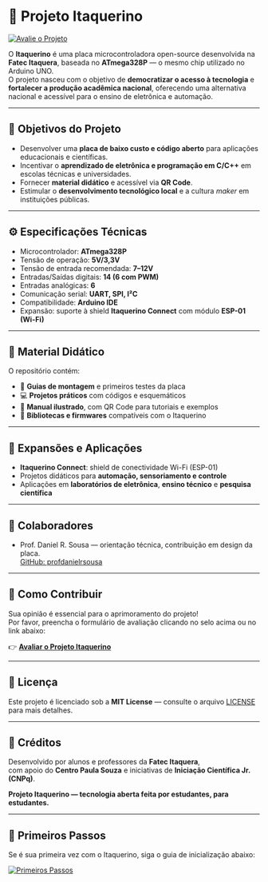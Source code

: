# 🧠 Projeto Itaquerino  

[![Avalie o Projeto](https://img.shields.io/badge/Avaliar%20no%20Google%20Forms-4285F4?style=for-the-badge&logo=googleforms&logoColor=white)](https://docs.google.com/forms/d/e/1FAIpQLSfPFzzMSY2Rn11TdZ4WMFOv701XhoNtTf5vR1-V6YRWC5kvNg/viewform?usp=header)

O **Itaquerino** é uma placa microcontroladora open-source desenvolvida na **Fatec Itaquera**, baseada no **ATmega328P** — o mesmo chip utilizado no Arduino UNO.  
O projeto nasceu com o objetivo de **democratizar o acesso à tecnologia** e **fortalecer a produção acadêmica nacional**, oferecendo uma alternativa nacional e acessível para o ensino de eletrônica e automação.

---

## 🎯 Objetivos do Projeto
- Desenvolver uma **placa de baixo custo e código aberto** para aplicações educacionais e científicas.  
- Incentivar o **aprendizado de eletrônica e programação em C/C++** em escolas técnicas e universidades.  
- Fornecer **material didático** e acessível via **QR Code**.  
- Estimular o **desenvolvimento tecnológico local** e a cultura *maker* em instituições públicas.  

---

## ⚙️ Especificações Técnicas
- Microcontrolador: **ATmega328P**  
- Tensão de operação: **5V/3,3V**  
- Tensão de entrada recomendada: **7–12V**  
- Entradas/Saídas digitais: **14 (6 com PWM)**  
- Entradas analógicas: **6**  
- Comunicação serial: **UART, SPI, I²C**  
- Compatibilidade: **Arduino IDE**  
- Expansão: suporte à shield **Itaquerino Connect** com módulo **ESP-01 (Wi-Fi)**  

---

## 📘 Material Didático
O repositório contém:
- 🧩 **Guias de montagem** e primeiros testes da placa  
- 💻 **Projetos práticos** com códigos e esquemáticos  
- 📖 **Manual ilustrado**, com QR Code para tutoriais e exemplos  
- 🔌 **Bibliotecas e firmwares** compatíveis com o Itaquerino  

---

## 🔗 Expansões e Aplicações
- **Itaquerino Connect**: shield de conectividade Wi-Fi (ESP-01)  
- Projetos didáticos para **automação, sensoriamento e controle**  
- Aplicações em **laboratórios de eletrônica**, **ensino técnico** e **pesquisa científica**  

---

## 👥 Colaboradores

- Prof. Daniel R. Sousa — orientação técnica, contribuição em design da placa.  
  [GitHub: profdanielrsousa](https://github.com/profdanielrsousa/itaquerino)

---

## 🧩 Como Contribuir
Sua opinião é essencial para o aprimoramento do projeto!  
Por favor, preencha o formulário de avaliação clicando no selo acima ou no link abaixo:

👉 **[Avaliar o Projeto Itaquerino](https://docs.google.com/forms/d/e/1FAIpQLSfPFzzMSY2Rn11TdZ4WMFOv701XhoNtTf5vR1-V6YRWC5kvNg/viewform?usp=header)**  
  
---

## 📄 Licença
Este projeto é licenciado sob a **MIT License** — consulte o arquivo [LICENSE](LICENSE) para mais detalhes.  

---

## 🏫 Créditos
Desenvolvido por alunos e professores da **Fatec Itaquera**,  
com apoio do **Centro Paula Souza** e iniciativas de **Iniciação Científica Jr. (CNPq)**.  

**Projeto Itaquerino — tecnologia aberta feita por estudantes, para estudantes.**

---

## 🚀 Primeiros Passos

Se é sua primeira vez com o Itaquerino, siga o guia de inicialização abaixo:

<a href="./material/primeiros-passos">
  <img src="https://img.shields.io/badge/📘%20Acessar%20Primeiros%20Passos-blue?style=for-the-badge" alt="Primeiros Passos">
</a>

